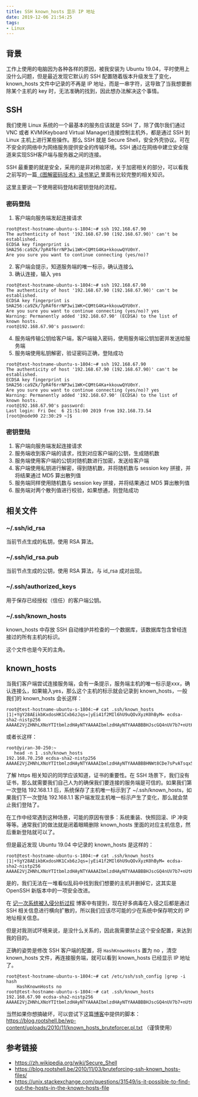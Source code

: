 ```yaml
---
title: SSH known_hosts 显示 IP 地址
date: 2019-12-06 21:54:25
tags:
- Linux
---
```



## 背景

工作上使用的电脑因为各种各样的原因，被我安装为 Ubuntu 19.04，平时使用上没什么问题，但是最近发现它默认的 SSH 配置随着版本升级发生了变化，known_hosts 文件中记录的不再是 IP 地址，而是一串字符，这导致了当我想要删除某个主机的 key 时，无法准确的找到，因此想办法解决这个事情。

## SSH

我们使用 Linux 系统的一个最基本的服务应该就是 SSH 了，除了偶尔我们通过 VNC 或者 KVM(Keyboard Virtual Manager)连接控制主机外，都是通过 SSH 到 Linux 主机上进行某些操作。那么 SSH 就是 Secure Shell，安全外壳协议。可在不安全的网络中为网络服务提供安全的传输环境。SSH 通过在网络中建立安全隧道来实现SSH客户端与服务器之间的连接。

SSH 最重要的就是安全，采用的是非对称加密，关于加密相关的部分，可以看我之前写的一篇[《图解密码技术》读书笔记
](https://zdyxry.github.io/2019/09/14/%E3%80%8A%E5%9B%BE%E8%A7%A3%E5%AF%86%E7%A0%81%E6%8A%80%E6%9C%AF%E3%80%8B%E8%AF%BB%E4%B9%A6%E7%AC%94%E8%AE%B0/) 里面有比较完整的相关知识。

这里主要说一下使用密码登陆和密钥登陆的流程。

### 密码登陆

1. 客户端向服务端发起连接请求

```shell
root@test-hostname-ubuntu-s-1804:~# ssh 192.168.67.90
The authenticity of host '192.168.67.90 (192.168.67.90)' can't be established.
ECDSA key fingerprint is SHA256:ca9Zk/7pR4f6rrNP3wi1WK+CQMtG4Ka+kkouwQYU0nY.
Are you sure you want to continue connecting (yes/no)?
```
2. 客户端会提示，知道服务端的唯一标示，确认连接么
3. 确认连接，输入 yes

```shell
root@test-hostname-ubuntu-s-1804:~# ssh 192.168.67.90
The authenticity of host '192.168.67.90 (192.168.67.90)' can't be established.
ECDSA key fingerprint is SHA256:ca9Zk/7pR4f6rrNP3wi1WK+CQMtG4Ka+kkouwQYU0nY.
Are you sure you want to continue connecting (yes/no)? yes
Warning: Permanently added '192.168.67.90' (ECDSA) to the list of known hosts.
root@192.168.67.90's password:
```

4. 服务端传输公钥给客户端，客户端输入密码，使用服务端公钥加密并发送给服务端
5. 服务端使用私钥解密，验证密码正确，登陆成功

```shell
root@test-hostname-ubuntu-s-1804:~# ssh 192.168.67.90
The authenticity of host '192.168.67.90 (192.168.67.90)' can't be established.
ECDSA key fingerprint is SHA256:ca9Zk/7pR4f6rrNP3wi1WK+CQMtG4Ka+kkouwQYU0nY.
Are you sure you want to continue connecting (yes/no)? yes
Warning: Permanently added '192.168.67.90' (ECDSA) to the list of known hosts.
root@192.168.67.90's password:
Last login: Fri Dec  6 21:51:00 2019 from 192.168.73.54
[root@node90 22:30:29 ~]$
```

### 密钥登陆

1. 客户端向服务端发起连接请求
2. 服务端收到客户端的请求，找到对应客户端的公钥，生成随机数
3. 服务端使用客户端的公钥对随机数进行加密，发送给客户端
4. 客户端使用私钥进行解密，得到随机数，并将随机数与 session key 拼接，并将结果通过 MD5 算出散列值
5. 服务端同样使用随机数与 session key 拼接，并将结果通过 MD5 算出散列值
6. 服务端对两个散列值进行校验，如果想通，则登陆成功

## 相关文件

### ~/.ssh/id_rsa

当前节点生成的私钥，使用 RSA 算法。

### ~/.ssh/id_rsa.pub

当前节点生成的公钥，使用 RSA 算法，与 id_rsa 成对出现。

### ~/.ssh/authorized_keys

用于保存已经授权（信任）的客户端公钥。

### ~/.ssh/known_hosts

known_hosts 中存放 SSH 自动维护并检查的一个数据库，该数据库包含曾经连接过的所有主机的标识。

这个文件也是今天的主角。

## known_hosts

当我们客户端尝试连接服务端，会有一条提示，服务端主机的唯一标示是xxx，确认连接么，如果输入yes，那么这个主机的标示就会记录到 known_hosts，一般我们的 known_hosts 会长这样：

```shell
root@test-hostname-ubuntu-s-1804:~# cat .ssh/known_hosts
|1|+YgY28AEikbKxdosHK1Cxb6zJqs=|yEi41f2MIl6hU9uQOvXyzK0hByM= ecdsa-sha2-nistp256 AAAAE2VjZHNhLXNoYTItbmlzdHAyNTYAAAAIbmlzdHAyNTYAAABBBHJscGQ4nUV7b7+nUtHVFPgm38JrUJwMapVqkq+oF1RR7mniCGhrkIGpb2cqKINrcZFyKFRqWhuAgYtMyFALOrM=
```

或者长这样：

```shell
root@yiran-30-250:~
   head -n 1 .ssh/known_hosts
192.168.70.250 ecdsa-sha2-nistp256 AAAAE2VjZHNhLXNoYTItbmlzdHAyNTYAAAAIbmlzdHAyNTYAAABBBHNWt8CDe7sPvATsqx5zH5v9wJzYrFhu9fmYnshIYLEnuoXmCmVu2cGU8s/IjK2jU8hnFad4T1gMhst7cXLmqAo=
```

了解 https 相关知识的同学应该知道，证书的重要性。在 SSH 场景下，我们没有证书，那么就需要我们自己人为的确保我们要连接的服务端是可信的。如果我们第一次登陆 192.168.1.1 后，系统保存了主机唯一标示到了 ~/.ssh/known_hosts，如果我们下一次登陆 192.168.1.1 客户端发现主机唯一标示产生了变化，那么就会禁止我们登陆了。

在工作中经常遇到这种场景，可能的原因有很多：系统重装、快照回滚、IP 冲突等等。通常我们的做法就是闭着眼睛删除 known_hosts 里面的对应主机信息，然后重新登陆就可以了。

但是最近发现 Ubuntu 19.04 中记录的 known_hosts 是这样的：

```shell
root@test-hostname-ubuntu-s-1804:~# cat .ssh/known_hosts
|1|+YgY28AEikbKxdosHK1Cxb6zJqs=|yEi41f2MIl6hU9uQOvXyzK0hByM= ecdsa-sha2-nistp256 AAAAE2VjZHNhLXNoYTItbmlzdHAyNTYAAAAIbmlzdHAyNTYAAABBBHJscGQ4nUV7b7+nUtHVFPgm38JrUJwMapVqkq+oF1RR7mniCGhrkIGpb2cqKINrcZFyKFRqWhuAgYtMyFALOrM=
```

是的，我们无法在一堆看似乱码中找到我们想要的主机并删掉它，这其实是 OpenSSH 新版本中的一项安全改进。

在 [记一次系统被入侵分析过程](https://zdyxry.github.io/2019/10/25/%E8%AE%B0%E4%B8%80%E6%AC%A1%E7%B3%BB%E7%BB%9F%E8%A2%AB%E5%85%A5%E4%BE%B5%E5%88%86%E6%9E%90%E8%BF%87%E7%A8%8B/) 博客中有提到，现在好多病毒在入侵之后都是通过 SSH 相关信息进行横向扩散的，所以我们应该尽可能的少在系统中保存明文的 IP 地址相关信息。

但是对我测试环境来说，是没什么关系的，因此我需要禁止这个安全配置，来达到我的目的。

正确的姿势是修改 SSH 客户端的配置，将 `HashKnownHosts` 置为 no ，清空 known_hosts 文件，再连接服务端，就可以看到 known_hosts 已经显示 IP 地址了。

```shell
root@test-hostname-ubuntu-s-1804:~# cat /etc/ssh/ssh_config |grep -i hash
    HashKnownHosts no
root@test-hostname-ubuntu-s-1804:~# cat .ssh/known_hosts
192.168.67.90 ecdsa-sha2-nistp256 AAAAE2VjZHNhLXNoYTItbmlzdHAyNTYAAAAIbmlzdHAyNTYAAABBBHJscGQ4nUV7b7+nUtHVFPgm38JrUJwMapVqkq+oF1RR7mniCGhrkIGpb2cqKINrcZFyKFRqWhuAgYtMyFALOrM=
```

当然如果你想搞破坏，可以尝试下这篇[博客](https://blog.rootshell.be/2010/11/03/bruteforcing-ssh-known_hosts-files/)中提供的脚本：https://blog.rootshell.be/wp-content/uploads/2010/11/known_hosts_bruteforcer.pl.txt （谨慎使用）


## 参考链接

* https://zh.wikipedia.org/wiki/Secure_Shell
* https://blog.rootshell.be/2010/11/03/bruteforcing-ssh-known_hosts-files/
* https://unix.stackexchange.com/questions/31549/is-it-possible-to-find-out-the-hosts-in-the-known-hosts-file
